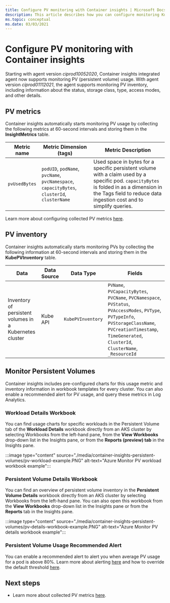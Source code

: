 ```yaml
---
title: Configure PV monitoring with Container insights | Microsoft Docs
description: This article describes how you can configure monitoring Kubernetes clusters with persistent volumes with Container insights.
ms.topic: conceptual
ms.date: 03/03/2021
---
```


# Configure PV monitoring with Container insights

Starting with agent version *ciprod10052020*, Container insights integrated agent now supports monitoring PV (persistent volume) usage. With agent version *ciprod01112021*, the agent supports monitoring PV inventory, including information about the status, storage class, type, access modes, and other details.
## PV metrics

Container insights automatically starts monitoring PV usage by collecting the following metrics at 60-second intervals and storing them in the **InsightMetrics** table.

| Metric name | Metric Dimension (tags) | Metric Description |
|-----|-----------|----------|
| `pvUsedBytes`| `podUID`, `podName`, `pvcName`, `pvcNamespace`, `capacityBytes`, `clusterId`, `clusterName`| Used space in bytes for a specific persistent volume with a claim used by a specific pod. `capacityBytes` is folded in as a dimension in the Tags field to reduce data ingestion cost and to simplify queries.|

Learn more about configuring collected PV metrics [here](./container-insights-agent-config.md).

## PV inventory

Container insights automatically starts monitoring PVs by collecting the following information at 60-second intervals and storing them in the **KubePVInventory** table.

|Data |Data Source| Data Type| Fields|
|-----|-----------|----------|-------|
|Inventory of persistent volumes in a Kubernetes cluster |Kube API |`KubePVInventory` |    `PVName`, `PVCapacityBytes`, `PVCName`, `PVCNamespace`, `PVStatus`, `PVAccessModes`, `PVType`, `PVTypeInfo`, `PVStorageClassName`, `PVCreationTimestamp`, `TimeGenerated`, `ClusterId`, `ClusterName`, `_ResourceId` |

## Monitor Persistent Volumes

Container insights includes pre-configured charts for this usage metric and inventory information in workbook templates for every cluster. You can also enable a recommended alert for PV usage, and query these metrics in Log Analytics.  

### Workload Details Workbook

You can find usage charts for specific workloads in the Persistent Volume tab of the **Workload Details** workbook directly from an AKS cluster by selecting Workbooks from the left-hand pane, from the **View Workbooks** drop-down list in the Insights pane, or from the **Reports (preview) tab** in the Insights pane.


:::image type="content" source="./media/container-insights-persistent-volumes/pv-workload-example.PNG" alt-text="Azure Monitor PV workload workbook example":::

### Persistent Volume Details Workbook

You can find an overview of persistent volume inventory in the **Persistent Volume Details** workbook directly from an AKS cluster by selecting Workbooks from the left-hand pane. You can also open this workbook from the **View Workbooks** drop-down list in the Insights pane or from the **Reports** tab in the Insights pane.


:::image type="content" source="./media/container-insights-persistent-volumes/pv-details-workbook-example.PNG" alt-text="Azure Monitor PV details workbook example":::

### Persistent Volume Usage Recommended Alert
You can enable a recommended alert to alert you when average PV usage for a pod is above 80%. Learn more about alerting [here](./container-insights-metric-alerts.md) and how to override the default threshold [here](./container-insights-metric-alerts.md#configure-alertable-metrics-in-configmaps).
## Next steps

- Learn more about collected PV metrics [here](./container-insights-agent-config.md).